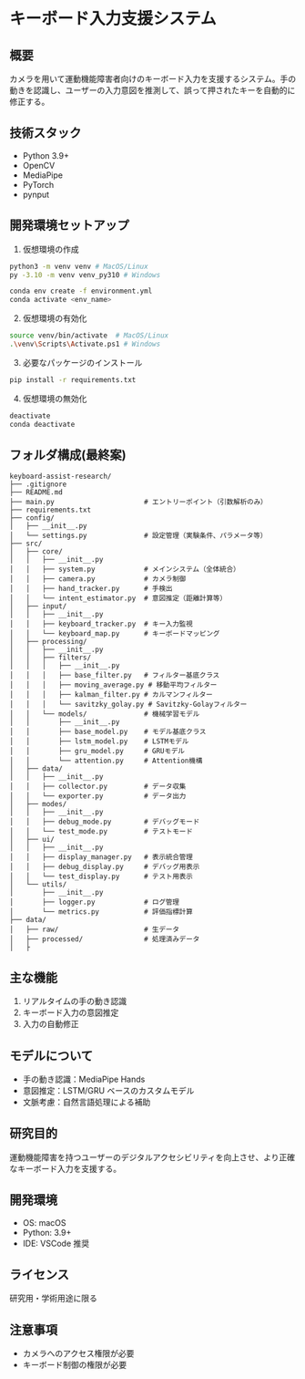 # キーボード入力支援システム

## 概要

カメラを用いて運動機能障害者向けのキーボード入力を支援するシステム。手の動きを認識し、ユーザーの入力意図を推測して、誤って押されたキーを自動的に修正する。

## 技術スタック

- Python 3.9+
- OpenCV
- MediaPipe
- PyTorch
- pynput

## 開発環境セットアップ

1. 仮想環境の作成

```bash
python3 -m venv venv # MacOS/Linux
py -3.10 -m venv venv_py310 # Windows

conda env create -f environment.yml
conda activate <env_name>
```

2. 仮想環境の有効化

```bash
source venv/bin/activate  # MacOS/Linux
.\venv\Scripts\Activate.ps1 # Windows

```

3. 必要なパッケージのインストール

```bash
pip install -r requirements.txt
```

4. 仮想環境の無効化

```bash
deactivate
conda deactivate
```

## フォルダ構成(最終案)

```
keyboard-assist-research/
├── .gitignore
├── README.md
├── main.py                      # エントリーポイント（引数解析のみ）
├── requirements.txt
├── config/
│   ├── __init__.py
│   └── settings.py              # 設定管理（実験条件、パラメータ等）
├── src/
│   ├── core/
│   │   ├── __init__.py
│   │   ├── system.py            # メインシステム（全体統合）
│   │   ├── camera.py            # カメラ制御
│   │   ├── hand_tracker.py      # 手検出
│   │   └── intent_estimator.py  # 意図推定（距離計算等）
│   ├── input/
│   │   ├── __init__.py
│   │   ├── keyboard_tracker.py  # キー入力監視
│   │   └── keyboard_map.py      # キーボードマッピング
│   ├── processing/
│   │   ├── __init__.py
│   │   ├── filters/
│   │   │   ├── __init__.py
│   │   │   ├── base_filter.py   # フィルター基底クラス
│   │   │   ├── moving_average.py # 移動平均フィルター
│   │   │   ├── kalman_filter.py # カルマンフィルター
│   │   │   └── savitzky_golay.py # Savitzky-Golayフィルター
│   │   └── models/              # 機械学習モデル
│   │       ├── __init__.py
│   │       ├── base_model.py    # モデル基底クラス
│   │       ├── lstm_model.py    # LSTMモデル
│   │       ├── gru_model.py     # GRUモデル
│   │       └── attention.py     # Attention機構
│   ├── data/
│   │   ├── __init__.py
│   │   ├── collector.py         # データ収集
│   │   └── exporter.py          # データ出力
│   ├── modes/
│   │   ├── __init__.py
│   │   ├── debug_mode.py        # デバッグモード
│   │   └── test_mode.py         # テストモード
│   ├── ui/
│   │   ├── __init__.py
│   │   ├── display_manager.py   # 表示統合管理
│   │   ├── debug_display.py     # デバッグ用表示
│   │   └── test_display.py      # テスト用表示
│   └── utils/
│       ├── __init__.py
│       ├── logger.py            # ログ管理
│       └── metrics.py           # 評価指標計算
├── data/
│   ├── raw/                     # 生データ
│   ├── processed/               # 処理済みデータ
│   ├
```

## 主な機能

1. リアルタイムの手の動き認識
2. キーボード入力の意図推定
3. 入力の自動修正

## モデルについて

- 手の動き認識：MediaPipe Hands
- 意図推定：LSTM/GRU ベースのカスタムモデル
- 文脈考慮：自然言語処理による補助

## 研究目的

運動機能障害を持つユーザーのデジタルアクセシビリティを向上させ、より正確なキーボード入力を支援する。

## 開発環境

- OS: macOS
- Python: 3.9+
- IDE: VSCode 推奨

## ライセンス

研究用・学術用途に限る

## 注意事項

- カメラへのアクセス権限が必要
- キーボード制御の権限が必要

